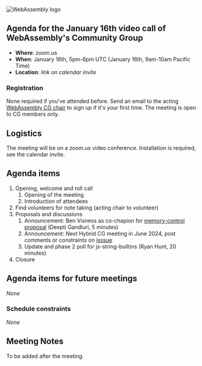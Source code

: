![WebAssembly logo](/images/WebAssembly.png)

## Agenda for the January 16th video call of WebAssembly's Community Group

- **Where**: zoom.us
- **When**: January 16th, 5pm-6pm UTC (January 16th, 9am-10am Pacific Time)
- **Location**: *link on calendar invite*

### Registration

None required if you've attended before. Send an email to the acting [WebAssembly CG chair](mailto:webassembly-cg-chair@chromium.org)
to sign up if it's your first time. The meeting is open to CG members only.

## Logistics

The meeting will be on a zoom.us video conference.
Installation is required, see the calendar invite.

## Agenda items

1. Opening, welcome and roll call
    1. Opening of the meeting
    1. Introduction of attendees
1. Find volunteers for note taking (acting chair to volunteer)
1. Proposals and discussions
    1. Announcement: Ben Visness as co-chapion for [memory-control proposal](https://github.com/WebAssembly/memory-control/tree/main) (Deepti Gandluri, 5 minutes)
    1. Announcement: Next Hybrid CG meeting in June 2024, post comments or constraints on [isssue](https://github.com/WebAssembly/meetings/issues/1463)
    1. Update and phase 2 poll for js-string-builtins (Ryan Hunt, 20 minutes)
1. Closure

## Agenda items for future meetings

*None*

### Schedule constraints

*None*

## Meeting Notes

To be added after the meeting.
